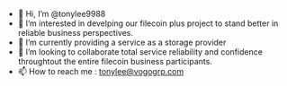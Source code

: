 - 👋 Hi, I’m @tonylee9988
- 👀 I’m interested in develping our filecoin plus project to stand better in reliable business perspectives.
- 🌱 I’m currently providing a service as a storage provider
- 💞️ I’m looking to collaborate total service reliability and confidence throughtout the entire filecoin business participants.
- 📫 How to reach me : tonylee@vogogrp.com

<!---
tonylee9988/tonylee9988 is a ✨ special ✨ repository because its `README.md` (this file) appears on your GitHub profile.
You can click the Preview link to take a look at your changes.
--->
